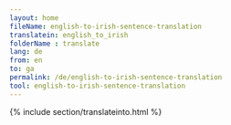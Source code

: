 ```yaml
---
layout: home
fileName: english-to-irish-sentence-translation
translatein: english_to_irish
folderName : translate
lang: de
from: en
to: ga
permalink: /de/english-to-irish-sentence-translation
tool: english-to-irish-sentence-translation
---
```

{% include section/translateinto.html %}